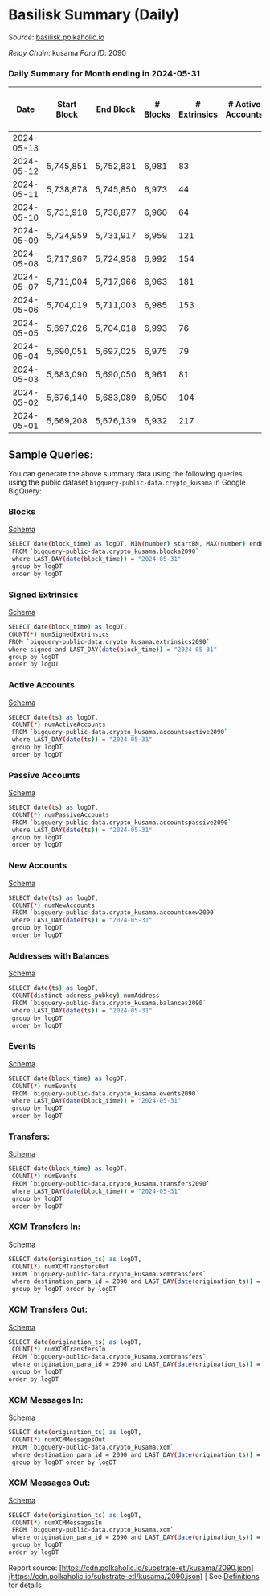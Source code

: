 # Basilisk Summary (Daily)

_Source_: [basilisk.polkaholic.io](https://basilisk.polkaholic.io)

*Relay Chain*: kusama
*Para ID*: 2090



### Daily Summary for Month ending in 2024-05-31


| Date    | Start Block | End Block | # Blocks | # Extrinsics | # Active Accounts | # Passive Accounts | # New Accounts | # Addresses | # Events  | # Transfers ($USD) | # XCM Transfers In ($USD) | # XCM Transfers Out ($USD) | # XCM In | # XCM Out | Issues |
|---------|-------------|-----------|----------|--------------|-------------------|--------------------|----------------|-------------|-----------|--------------------|---------------------------|----------------------------|----------|-----------|--------|
| 2024-05-13 |  |  |  |  |  |  |  |  |  |   |   |   |  |  |  |
| 2024-05-12 | 5,745,851 | 5,752,831 | 6,981 | 83 |  |  |  | 19,082 | 22,388 | 126 ($3,838.76) |   |   |  |  |  |
| 2024-05-11 | 5,738,878 | 5,745,850 | 6,973 | 44 |  |  |  | 19,082 | 21,933 | 98 ($876.49) |   |   |  |  |  |
| 2024-05-10 | 5,731,918 | 5,738,877 | 6,960 | 64 |  |  |  | 19,082 | 22,066 | 110 ($5,331.70) |   |   |  |  |  |
| 2024-05-09 | 5,724,959 | 5,731,917 | 6,959 | 121 |  |  |  | 19,083 | 22,972 | 264 ($18,356.71) |   |   |  |  |  |
| 2024-05-08 | 5,717,967 | 5,724,958 | 6,992 | 154 |  |  |  | 19,081 | 23,986 | 439 ($26,369.22) |   |   |  |  |  |
| 2024-05-07 | 5,711,004 | 5,717,966 | 6,963 | 181 |  |  |  | 19,081 | 24,033 | 446 ($37,818.26) |   |   |  |  |  |
| 2024-05-06 | 5,704,019 | 5,711,003 | 6,985 | 153 |  |  |  | 19,079 | 23,513 | 309 ($22,006.86) |   |   |  |  |  |
| 2024-05-05 | 5,697,026 | 5,704,018 | 6,993 | 76 |  |  |  | 19,079 | 22,443 | 157 ($19,679.20) |   |   |  |  |  |
| 2024-05-04 | 5,690,051 | 5,697,025 | 6,975 | 79 |  |  |  | 19,075 | 22,506 | 188 ($4,343.36) |   |   |  |  |  |
| 2024-05-03 | 5,683,090 | 5,690,050 | 6,961 | 81 |  |  |  | 19,073 | 22,738 | 254 ($7,410.77) |   |   |  |  |  |
| 2024-05-02 | 5,676,140 | 5,683,089 | 6,950 | 104 |  |  |  | 19,072 | 22,876 | 272 ($12,061.89) |   |   |  |  |  |
| 2024-05-01 | 5,669,208 | 5,676,139 | 6,932 | 217 |  |  |  | 19,071 | 23,708 | 280 ($19,029.93) |   |   |  |  |  |

## Sample Queries:
You can generate the above summary data using the following queries using the public dataset `bigquery-public-data.crypto_kusama` in Google BigQuery:


### Blocks 

[Schema](https://github.com/colorfulnotion/substrate-etl/blob/main/schema/blocks.json)

```bash
SELECT date(block_time) as logDT, MIN(number) startBN, MAX(number) endBN, COUNT(*) numBlocks 
 FROM `bigquery-public-data.crypto_kusama.blocks2090`  
 where LAST_DAY(date(block_time)) = "2024-05-31" 
 group by logDT 
 order by logDT
```

### Signed Extrinsics 

[Schema](https://github.com/colorfulnotion/substrate-etl/blob/main/schema/extrinsics.json)

```bash
SELECT date(block_time) as logDT, 
COUNT(*) numSignedExtrinsics 
FROM `bigquery-public-data.crypto_kusama.extrinsics2090`  
where signed and LAST_DAY(date(block_time)) = "2024-05-31" 
group by logDT 
order by logDT
```

### Active Accounts 

[Schema](https://github.com/colorfulnotion/substrate-etl/blob/main/schema/accountsactive.json)

```bash
SELECT date(ts) as logDT, 
 COUNT(*) numActiveAccounts 
 FROM `bigquery-public-data.crypto_kusama.accountsactive2090` 
 where LAST_DAY(date(ts)) = "2024-05-31" 
 group by logDT 
 order by logDT
```

### Passive Accounts 

[Schema](https://github.com/colorfulnotion/substrate-etl/blob/main/schema/accountspassive.json)

```bash
SELECT date(ts) as logDT, 
 COUNT(*) numPassiveAccounts 
 FROM `bigquery-public-data.crypto_kusama.accountspassive2090` 
 where LAST_DAY(date(ts)) = "2024-05-31" 
 group by logDT 
 order by logDT
```

### New Accounts 

[Schema](https://github.com/colorfulnotion/substrate-etl/blob/main/schema/accountsnew.json)

```bash
SELECT date(ts) as logDT, 
 COUNT(*) numNewAccounts 
 FROM `bigquery-public-data.crypto_kusama.accountsnew2090` 
 where LAST_DAY(date(ts)) = "2024-05-31" 
 group by logDT
 order by logDT
```

### Addresses with Balances 

[Schema](https://github.com/colorfulnotion/substrate-etl/blob/main/schema/balances.json)

```bash
SELECT date(ts) as logDT,
 COUNT(distinct address_pubkey) numAddress 
 FROM `bigquery-public-data.crypto_kusama.balances2090` 
 where LAST_DAY(date(ts)) = "2024-05-31" 
 group by logDT 
 order by logDT
```

### Events 

[Schema](https://github.com/colorfulnotion/substrate-etl/blob/main/schema/events.json)

```bash
SELECT date(block_time) as logDT, 
 COUNT(*) numEvents 
 FROM `bigquery-public-data.crypto_kusama.events2090` 
 where LAST_DAY(date(block_time)) = "2024-05-31" 
 group by logDT 
 order by logDT
```

### Transfers:

[Schema](https://github.com/colorfulnotion/substrate-etl/blob/main/schema/transfers.json)

```bash
SELECT date(block_time) as logDT, 
 COUNT(*) numEvents 
 FROM `bigquery-public-data.crypto_kusama.transfers2090` 
 where LAST_DAY(date(block_time)) = "2024-05-31" 
 group by logDT 
 order by logDT
```

### XCM Transfers In: 

[Schema](https://github.com/colorfulnotion/substrate-etl/blob/main/schema/xcmtransfers.json)

```bash
SELECT date(origination_ts) as logDT, 
 COUNT(*) numXCMTransfersOut 
 FROM `bigquery-public-data.crypto_kusama.xcmtransfers` 
 where destination_para_id = 2090 and LAST_DAY(date(origination_ts)) = "2024-05-31" 
 group by logDT order by logDT
```

### XCM Transfers Out: 

[Schema](https://github.com/colorfulnotion/substrate-etl/blob/main/schema/xcmtransfers.json)

```bash
SELECT date(origination_ts) as logDT, 
 COUNT(*) numXCMTransfersIn 
 FROM `bigquery-public-data.crypto_kusama.xcmtransfers` 
 where origination_para_id = 2090 and LAST_DAY(date(origination_ts)) = "2024-05-31" 
 group by logDT 
order by logDT
```

### XCM Messages In: 

[Schema](https://github.com/colorfulnotion/substrate-etl/blob/main/schema/xcm.json)

```bash
SELECT date(origination_ts) as logDT, 
 COUNT(*) numXCMMessagesOut 
 FROM `bigquery-public-data.crypto_kusama.xcm` 
 where destination_para_id = 2090 and LAST_DAY(date(origination_ts)) = "2024-05-31" 
 group by logDT order by logDT
```

### XCM Messages Out: 

[Schema](https://github.com/colorfulnotion/substrate-etl/blob/main/schema/xcm.json)

```bash
SELECT date(origination_ts) as logDT, 
 COUNT(*) numXCMMessagesIn 
 FROM `bigquery-public-data.crypto_kusama.xcm` 
 where origination_para_id = 2090 and LAST_DAY(date(origination_ts)) = "2024-05-31" 
 group by logDT 
order by logDT
```


Report source: [https://cdn.polkaholic.io/substrate-etl/kusama/2090.json](https://cdn.polkaholic.io/substrate-etl/kusama/2090.json) | See [Definitions](/DEFINITIONS.md) for details
